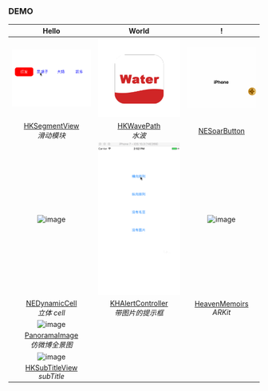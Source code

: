 

### DEMO

|Hello|World|!|
|:---:|:---:|:---:|
|![image](https://github.com/SherlockQi/HKNote/blob/master/HKSegmentView.gif)|![image](https://github.com/SherlockQi/HKNote/blob/master/wave.gif)|![image](https://github.com/SherlockQi/HKNote/blob/master/NESoarButton.gif)|
|[HKSegmentView](https://github.com/SherlockQi/HKSegmentView)<br>*滑动模块*|[HKWavePath](https://github.com/SherlockQi/HKWavePath)<br>*水波*|[NESoarButton](https://github.com/SherlockQi/NESoarButton)|
|![image](https://github.com/SherlockQi/HKNote/blob/master/DynamicCell.gif)|![image](https://github.com/SherlockQi/HKNote/blob/master/H.gif)|![image](https://github.com/SherlockQi/HeavenMemoirs/blob/master/H.gif)|
|[NEDynamicCell](https://github.com/SherlockQi/NEDynamicCell)<br>*立体 cell*|[KHAlertController](https://github.com/SherlockQi/KHAlertController)<br>*带图片的提示框*|[HeavenMemoirs](https://github.com/SherlockQi/HeavenMemoirs)<br>*ARKit*|
|![image](https://github.com/SherlockQi/HKNote/blob/master/PanoramaImage.gif)|||
|[PanoramaImage](https://github.com/SherlockQi/PanoramaImage)<br>*仿微博全景图*|||
|![image](https://github.com/SherlockQi/HKSubTitleView/blob/master/HKSubTitleView.gif)|||
|[HKSubTitleView](https://github.com/SherlockQi/HKSubTitleView)<br>*subTitle*|||






